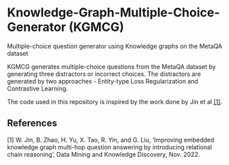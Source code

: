 # Knowledge-Graph-Multiple-Choice-Generator (KGMCG)
Multiple-choice question generator using Knowledge graphs on the MetaQA dataset

KGMCG generates multiple-choice questions from the MetaQA dataset by generating three distractors or incorrect choices.
The distractors are generated by two approaches - Entity-type Loss Regularization and Contrastive Learning.

The code used in this repository is inspired by the work done by Jin et al [[1]](#1).

## References
<a id="1">[1]</a> 
W. Jin, B. Zhao, H. Yu, X. Tao, R. Yin, and G. Liu, ‘Improving embedded knowledge graph multi-hop question answering by introducing relational chain reasoning’, Data Mining and Knowledge Discovery, Nov. 2022.
